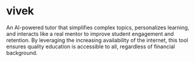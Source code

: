 # vivek
An AI-powered tutor that simplifies complex topics, personalizes learning, and interacts like a real mentor to improve student engagement and retention. By leveraging the increasing availability of the internet, this tool ensures quality education is accessible to all, regardless of financial background.
